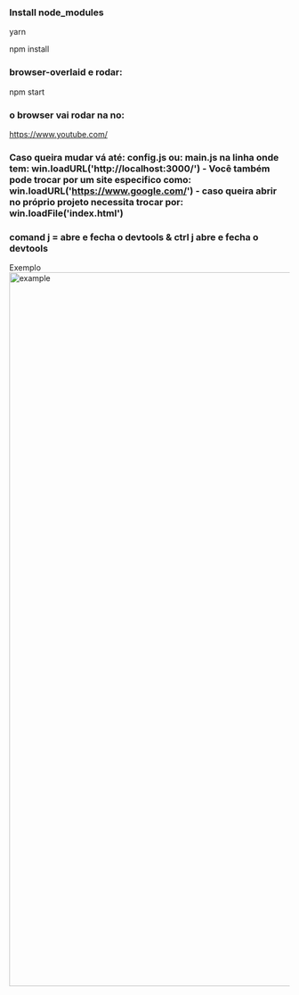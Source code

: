 
### Install node_modules
yarn

npm install



### browser-overlaid e rodar:
npm start

### o browser vai rodar na no:
https://www.youtube.com/
### Caso queira mudar vá até: config.js    ou: main.js na linha onde tem: win.loadURL('http://localhost:3000/')   - Você também pode trocar por um site especifico como: win.loadURL('https://www.google.com/')    - caso queira abrir no próprio projeto necessita trocar por: win.loadFile('index.html')

### comand j = abre e fecha o devtools & ctrl j abre e fecha o devtools

Exemplo
<img width="1280" alt="example" src="https://user-images.githubusercontent.com/54044485/116261188-c6872c80-a74d-11eb-81cb-392336a50cba.png">
